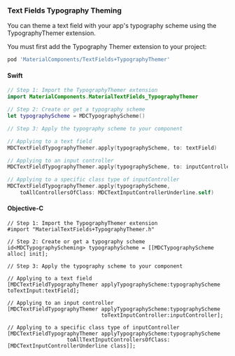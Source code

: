 ### Text Fields Typography Theming

You can theme a text field with your app's typography scheme using the TypographyThemer extension.

You must first add the Typography Themer extension to your project:

```bash
pod 'MaterialComponents/TextFields+TypographyThemer'
```

<!--<div class="material-code-render" markdown="1">-->
#### Swift
```swift
// Step 1: Import the TypographyThemer extension
import MaterialComponents.MaterialTextFields_TypographyThemer

// Step 2: Create or get a typography scheme
let typographyScheme = MDCTypographyScheme()

// Step 3: Apply the typography scheme to your component

// Applying to a text field
MDCTextFieldTypographyThemer.apply(typographyScheme, to: textField)

// Applying to an input controller
MDCTextFieldTypographyThemer.apply(typographyScheme, to: inputController)

// Applying to a specific class type of inputController
MDCTextFieldTypographyThemer.apply(typographyScheme, 
    toAllControllersOfClass: MDCTextInputControllerUnderline.self) 
```

#### Objective-C

```objc
// Step 1: Import the TypographyThemer extension
#import "MaterialTextFields+TypographyThemer.h"

// Step 2: Create or get a typography scheme
id<MDCTypographyScheming> typographyScheme = [[MDCTypographyScheme alloc] init];

// Step 3: Apply the typography scheme to your component

// Applying to a text field
[MDCTextFieldTypographyThemer applyTypographyScheme:typographyScheme toTextInput:textField];

// Applying to an input controller
[MDCTextFieldTypographyThemer applyTypographyScheme:typographyScheme
                              toTextInputController:inputController];

// Applying to a specific class type of inputController
[MDCTextFieldTypographyThemer applyTypographyScheme:typographyScheme 
                   toAllTextInputControllersOfClass:[MDCTextInputControllerUnderline class]];
```
<!--</div>-->
